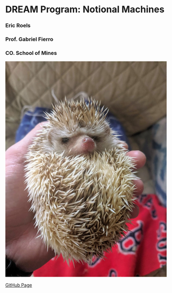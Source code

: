 # DREAM Program: Notional Machines

### Eric Roels

### Prof. Gabriel Fierro

### CO. School of Mines

![Linus, My Beautiful Ouch Mouse](OuchMouse.jpg)

[GitHub Page](https://github.com/ERoels23/ERoels23.github.io/)
